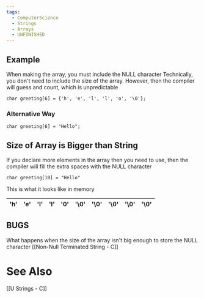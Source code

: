 ```yaml
---
tags:
  - ComputerScience
  - Strings
  - Arrays
  - UNFINISHED
---
```



## Example
When making the array, you must include the NULL character
Technically, you don't need to include the size of the array. However, then the compiler will guess and count, which is unpredictable
```
char greeting[6] = {'h', 'e', 'l', 'l', 'o', '\0'};
```

### Alternative Way
```
char greeting[6] = "Hello";
```

## Size of Array is Bigger than String
If you declare more elements in the array then you need to use, then the compiler will fill the extra spaces with the NULL character
```
char greeting[10] = "Hello"
```
This is what it looks like in memory

| 'h' | 'e' | 'l' | 'l' | '0' | '\0' | '\0' | '\0' | '\0' | '\0' |
| --- | --- | --- | --- | --- | ---- | ---- | ---- | ---- | ---- |

## BUGS
What happens when the size of the array isn't big enough to store the NULL character
[[Non-Null Terminated String - C]]

# See Also
[[U Strings - C]]